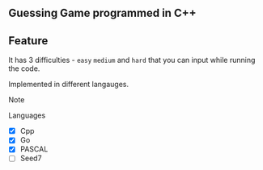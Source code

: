 ## Guessing Game programmed in C++

## Feature

It has 3 difficulties - `easy` `medium` and `hard` that you can input while running the code.

Implemented in different langauges.

> [!NOTE]
> Languages
- [x] Cpp
- [x] Go
- [x] PASCAL
- [ ] Seed7
